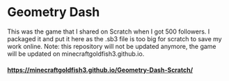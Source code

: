 # Geometry Dash

This was the game that I shared on Scratch when I got 500 followers. I packaged it and put it here as the .sb3 file is too big for scratch to save my work online. Note: this repository will not be updated anymore, the game will be updated on minecraftgoldfish3.github.io.

#### https://minecraftgoldfish3.github.io/Geometry-Dash-Scratch/
